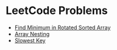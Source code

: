 # LeetCode Problems

* [Find Minimum in Rotated Sorted Array](https://github.com/allabakashb/DSA/blob/main/leetcode/Find%20Minimum%20in%20Rotated%20Sorted%20Array.md)
* [Array Nesting](https://github.com/allabakashb/DSA/blob/main/leetcode/Array%20Nesting.md)
* [Slowest Key](https://github.com/allabakashb/DSA/blob/main/leetcode/Slowest%20Key.md)
